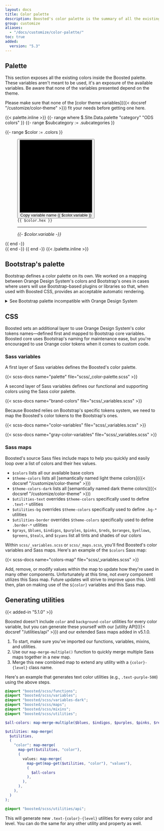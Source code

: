 ```yaml
---
layout: docs
title: Color palette
description: Boosted's color palette is the summary of all the existing and useable colors.
group: customize
aliases:
  - "/docs/customize/color-palette/"
toc: true
added:
  version: "5.3"
---
```


## Palette

This section exposes all the existing colors inside the Boosted palette. These variables aren't meant to be used, it's an exposure of the available variables. Be aware that none of the variables presented depend on the theme.

Please make sure that none of the [color theme variables]({{< docsref "/customize/color-theme" >}}) fit your needs before getting one here.

{{< palette.inline >}}
{{- range where $.Site.Data.palette "category" "ODS colors" }}
  {{- range $subcategory := .subcategories }}
  <div class="row row-cols-2 row-cols-md-4 row-cols-lg-6 gy-3 pb-3">
    {{- range $color := .colors }}
      <figure class="mb-0" aria-label="{{ $color.name }}">
        <button class="btn border-0 p-0 color-copy ratio ratio-1x1" data-clipboard-text="{{ $color.variable }}" data-bs-toggle="tooltip" data-bs-title="Copy to clipboard">
          <svg viewBox="0 0 100 100" role="img" aria-hidden="true" preserveAspectRatio="xMidYMid meet" {{ if or (or (eq $color.name "White 100") (eq $color.name "Black 900")) (eq $color.name "Gray 900") }} style="border: 1px solid var(--bs-border-color-subtle)" {{ end }}>
            <rect fill="{{ $color.hex }}" width="100" height="100"/>
          </svg>
          <span class="visually-hidden">Copy variable name {{ $color.variable }}</span>
        </button>
        <figcaption class="py-1">
          <code class="user-select-all">{{ $color.hex }}</code>
          <hr class="my-1 bg-transparent border-top {{ if eq $color.class "secondary" "primary" }}border-{{ $color.class }}"{{ else }}" style="border-color:{{ $color.hex }} !important"{{ end }}>
          <var class="user-select-all">{{- $color.variable -}}</var>
        </figcaption>
      </figure>
    {{ end -}}
  </div>
  {{ end -}}
{{ end -}}
{{< /palette.inline >}}

## Bootstrap's palette

Bootstrap defines a color palette on its own. We worked on a mapping between Orange Design System's colors and Bootstrap's ones in cases where users will use Bootstrap-based plugins or libraries so that, when used with Boosted CSS, provides an acceptable automatic rendering.

<details>
<summary>See Bootstrap palette incompatible with Orange Design System</summary>
<br>
<h2>All colors</h2>

{{< design-callout-alert >}}
Some of the colors below do not belong to the Orange Design System specifications.

Please refer to our Boosted [color palette section](#palette) and to the [Color guidelines](https://system.design.orange.com/0c1af118d/p/7059a5-colour/b/17b829) on the Orange Design System website.
{{< /design-callout-alert >}}

{{< callout warning >}}
All Boosted colors are available as Sass variables and a Sass map in `scss/_variables.scss` file. To avoid increased file sizes, we don't create text or background color classes for each of these variables. Instead, we choose a subset of these colors for a [theme palette](#palette).

Please note that in the Boosted colors, the indigo colors are the same as the purple ones.
{{< /callout >}}

Be sure to monitor contrast ratios as you customize colors. As shown below, we've added three contrast ratios to each of the main colors—one for the swatch's current colors, one for against white, and one for against black.

<div class="row font-monospace">
  {{< theme-colors.inline >}}
  {{- range $color := $.Site.Data.colors }}
    {{- if (and (not (eq $color.name "white")) (not (eq $color.name "gray")) (not (eq $color.name "gray-dark"))) }}
    <div class="col-md-4 mb-3">
      <div class="p-3 mb-2 position-relative swatch-{{ $color.name }}">
        <strong class="d-block">${{ $color.name }}</strong>
        {{ $color.hex }}
      </div>
      {{ range (seq 100 100 900) }}
      <div class="p-3 bd-{{ $color.name }}-{{ . }}">${{ $color.name }}-{{ . }}</div>
      {{ end }}
    </div>
    {{ end -}}
  {{ end -}}

  <div class="col-md-4 mb-3">
    <div class="p-3 mb-2 position-relative swatch-gray-500">
      <strong class="d-block">$gray-500</strong>
      #ccc
    </div>
  {{- range $.Site.Data.grays }}
    <div class="p-3 bd-gray-{{ .name }}">$gray-{{ .name }}</div>
  {{ end -}}
  </div>
  {{< /theme-colors.inline >}}

  <div class="col-md-4 mb-3">
    <div class="p-3 mb-2 bd-black text-white">
      <strong class="d-block">$black</strong>
      #000
    </div>
    <div class="p-3 mb-2 bd-white border">
      <strong class="d-block">$white</strong>
      #fff
    </div>
  </div>
</div>

<h3>Notes on Sass</h3>

Sass cannot programmatically generate variables, so we manually created variables for every tint and shade ourselves.

- For `$indigo`, `$purple`, `$pink`, `$teal`, and `$cyan`, we specify first 6 colors (`*-100` to `*-600`) from the Boosted palette (tokens) and build the last ones programmatically to darken our `*-600`.
- For the grays, the first 2 (`$gray-100` and `$gray-200`) are opinionated values and only the last 8 (`*-300` to `*-950`) are extracted from the Boosted palette.
- For the remaining, only the `*-500` are correct since we specify the midpoint value and use custom color functions to tint (lighten) or shade (darken) our colors vis Sass's `mix()` color function.

Using `mix()` is not the same as `lighten()` and `darken()`—the former blends the specified color with white or black, while the latter only adjusts the lightness value of each color. The result is a much more complete suite of colors, as [shown in this CodePen demo](https://codepen.io/emdeoh/pen/zYOQOPB).

Our `tint-color()` and `shade-color()` functions use `mix()` alongside our `$theme-color-interval` variable, which specifies a stepped percentage value for each mixed color we produce. See the `scss/_functions.scss` and `scss/_variables.scss` files for the full source code.

<h3>Example</h3>

Here's how you can use these in your Sass:

```scss
.alpha { color: $purple; }
.beta {
  color: $ods-yellow-100;
  background-color: $indigo-900;
}
```

[Color]({{< docsref "/utilities/colors" >}}) and [background]({{< docsref "/utilities/background" >}}) utility classes are also available for setting `color` and `background-color` using the `500` or `300` for some color values.
</details>

## CSS

Boosted sets an additional layer to use Orange Design System's color tokens names—defined first and mapped to Bootstrap core variables.
Boosted core uses Bootstrap's naming for maintenance ease, but you're encouraged to use Orange color tokens when it comes to custom code.

### Sass variables

A first layer of Sass variables defines the Boosted's color palette.

{{< scss-docs name="palette" file="scss/_color-palette.scss" >}}

A second layer of Sass variables defines our functional and supporting colors using the Sass color palette.

{{< scss-docs name="brand-colors" file="scss/_variables.scss" >}}

Because Boosted relies on Bootstrap's specific tokens system, we need to map the Boosted's color tokens to the Bootstrap's ones.

{{< scss-docs name="color-variables" file="scss/_variables.scss" >}}

{{< scss-docs name="gray-color-variables" file="scss/_variables.scss" >}}

### Sass maps

Boosted's source Sass files include maps to help you quickly and easily loop over a list of colors and their hex values.

- `$colors` lists all our available base colors
- `$theme-colors` lists all [semantically named light theme colors]({{< docsref "/customize/color-theme" >}})
- `$theme-colors-dark` lists all [semantically named dark theme colors]({{< docsref "/customize/color-theme" >}})
- `$utilities-text` overrides `$theme-colors` specifically used to define `.text-*` utilities
- `$utilities-bg` overrides `$theme-colors` specifically used to define `.bg-*` utilities
- `$utilities-border` overrides `$theme-colors` specifically used to define `.border-*` utilities
- `$grays`, `$blues`, `$indigos`, `$purples`, `$pinks`, `$reds`, `$oranges`, `$yellows`, `$greens`, `$teals`, and `$cyans` list all tints and shades of our colors

Within `scss/_variables.scss` or `scss/_maps.scss`, you'll find Boosted's color variables and Sass maps. Here's an example of the `$colors` Sass map:

{{< scss-docs name="colors-map" file="scss/_variables.scss" >}}

Add, remove, or modify values within the map to update how they're used in many other components. Unfortunately at this time, not _every_ component utilizes this Sass map. Future updates will strive to improve upon this. Until then, plan on making use of the `${color}` variables and this Sass map.

## Generating utilities

{{< added-in "5.1.0" >}}

Boosted doesn't include `color` and `background-color` utilities for every color variable, but you can generate these yourself with our [utility API]({{< docsref "/utilities/api" >}}) and our extended Sass maps added in v5.1.0.

1. To start, make sure you've imported our functions, variables, mixins, and utilities.
2. Use our `map-merge-multiple()` function to quickly merge multiple Sass maps together in a new map.
3. Merge this new combined map to extend any utility with a `{color}-{level}` class name.

Here's an example that generates text color utilities (e.g., `.text-purple-500`) using the above steps.

```scss
@import "boosted/scss/functions";
@import "boosted/scss/variables";
@import "boosted/scss/variables-dark";
@import "boosted/scss/maps";
@import "boosted/scss/mixins";
@import "boosted/scss/utilities";

$all-colors: map-merge-multiple($blues, $indigos, $purples, $pinks, $reds, $oranges, $yellows, $greens, $teals, $cyans);

$utilities: map-merge(
  $utilities,
  (
    "color": map-merge(
      map-get($utilities, "color"),
      (
        values: map-merge(
          map-get(map-get($utilities, "color"), "values"),
          (
            $all-colors
          ),
        ),
      ),
    ),
  )
);

@import "boosted/scss/utilities/api";
```

This will generate new `.text-{color}-{level}` utilities for every color and level. You can do the same for any other utility and property as well.
